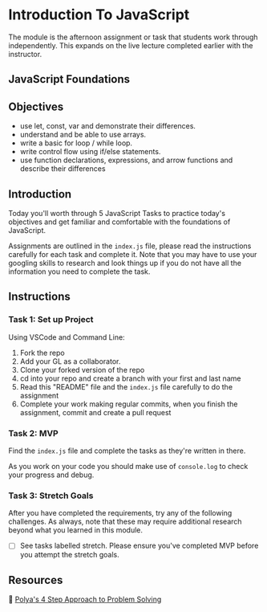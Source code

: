 # Introduction To JavaScript

The module is the afternoon assignment or task that students work through independently. This expands on the live lecture completed earlier with the instructor.

## JavaScript Foundations

## Objectives


- use let, const, var and demonstrate their differences.
- understand and be able to use arrays.
- write a basic for loop / while loop.
- write control flow using if/else statements.
- use function declarations, expressions, and arrow
functions and describe their differences
  
## Introduction

Today you'll worth through 5 JavaScript Tasks to practice today's objectives and get familiar and comfortable with the foundations of JavaScript. 

Assignments are outlined in the `index.js` file, please read the instructions carefully for each task and complete it. Note that you may have to use your googling skills to research and look things up if you do not have all the information you need to complete the task.


## Instructions

### Task 1: Set up Project

Using VSCode and Command Line:


1. Fork the repo
2. Add your GL as a collaborator.
3. Clone your forked version of the repo
4. cd into your repo and create a branch with your first and last name
4. Read this "README" file and the `index.js` file carefully to do the assignment
5. Complete your work making regular commits, when you finish the assignment, commit and create a pull request

### Task 2: MVP

Find the `index.js` file and complete the tasks as they're written in there. 

As you work on your code you should make use of `console.log` to check your progress and debug.

### Task 3: Stretch Goals

After you have completed the requirements, try any of the following challenges. As always, note that these may require additional research beyond what you learned in this module.

- [ ] See tasks labelled stretch. Please ensure you've completed MVP before you attempt the stretch goals. 


## Resources

🧮 [Polya's 4 Step Approach to Problem Solving](http://web.mnstate.edu/peil/M110/Worksheet/PolyaProblemSolve.pdf)
